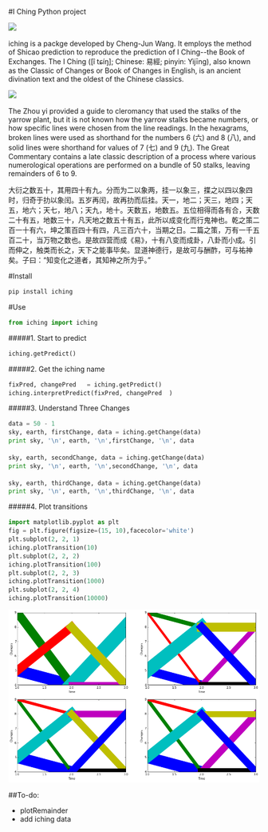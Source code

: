 #I Ching Python project

![](https://upload.wikimedia.org/wikipedia/commons/thumb/3/35/I_Ching_Song_Dynasty_print.jpg/440px-I_Ching_Song_Dynasty_print.jpg)

iching is a packge developed by Cheng-Jun Wang. It employs the method of Shicao prediction to reproduce the prediction of I Ching--the Book of Exchanges. The I Ching ([î tɕíŋ]; Chinese: 易經; pinyin: Yìjīng), also known as the Classic of Changes or Book of Changes in English, is an ancient divination text and the oldest of the Chinese classics.

![](https://upload.wikimedia.org/wikipedia/commons/thumb/a/a1/Yarrow_stalks_for_I_Ching.JPG/440px-Yarrow_stalks_for_I_Ching.JPG)

The Zhou yi provided a guide to cleromancy that used the stalks of the yarrow plant, but it is not known how the yarrow stalks became numbers, or how specific lines were chosen from the line readings. In the hexagrams, broken lines were used as shorthand for the numbers 6 (六) and 8 (八), and solid lines were shorthand for values of 7 (七) and 9 (九). The Great Commentary contains a late classic description of a process where various numerological operations are performed on a bundle of 50 stalks, leaving remainders of 6 to 9.

大衍之数五十，其用四十有九。分而为二以象两，挂一以象三，揲之以四以象四时，归奇于扐以象闰。五岁再闰，故再扐而后挂。天一，地二；天三，地四；天五，地六；天七，地八；天九，地十。天数五，地数五。五位相得而各有合，天数二十有五，地数三十，凡天地之数五十有五，此所以成变化而行鬼神也。乾之策二百一十有六，坤之策百四十有四，凡三百六十，当期之日。二篇之策，万有一千五百二十，当万物之数也。是故四营而成《易》，十有八变而成卦，八卦而小成。引而伸之，触类而长之，天下之能事毕矣。显道神德行，是故可与酬酢，可与祐神矣。子曰：“知变化之道者，其知神之所为乎。”

#Install
```python
pip install iching
```

#Use

```python
from iching import iching
```

#####1. Start to predict
```python
iching.getPredict()
```

#####2. Get the iching name
```python
fixPred, changePred   = iching.getPredict()
iching.interpretPredict(fixPred, changePred  )
```


#####3. Understand Three Changes

```python
data = 50 - 1
sky, earth, firstChange, data = iching.getChange(data)
print sky, '\n', earth, '\n',firstChange, '\n', data

sky, earth, secondChange, data = iching.getChange(data)
print sky, '\n', earth, '\n',secondChange, '\n', data

sky, earth, thirdChange, data = iching.getChange(data)
print sky, '\n', earth, '\n',thirdChange, '\n', data
```

#####4. Plot transitions
```python
import matplotlib.pyplot as plt
fig = plt.figure(figsize=(15, 10),facecolor='white')
plt.subplot(2, 2, 1)
iching.plotTransition(10)
plt.subplot(2, 2, 2)
iching.plotTransition(100)
plt.subplot(2, 2, 3)
iching.plotTransition(1000)
plt.subplot(2, 2, 4)
iching.plotTransition(10000)
```


![](https://github.com/chengjun/iching/blob/master/threechanges.png)

##To-do:

- plotRemainder
- add iching data
